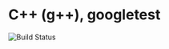 # C++ (g++), googletest

![Build Status](https://travis-ci.org/cyber-dojo-languages/gplusplus-googletest.svg?branch=master)